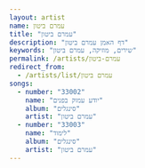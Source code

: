 ```yaml
---
layout: artist
name: עמרם ביטון
title: "עמרם ביטון"
description: "דף האמן עמרם ביטון"
keywords: "שירים, מוזיקה, עמרם ביטון"
permalink: /artists/עמרם-ביטון
redirect_from:
  - /artists/list/עמרם ביטון
songs:
  - number: "33002"
    name: "יודע עמוק בפנים"
    album: "סינגלים"
    artist: "עמרם ביטון"
  - number: "33003"
    name: "לימוד"
    album: "סינגלים"
    artist: "עמרם ביטון"
---
```

